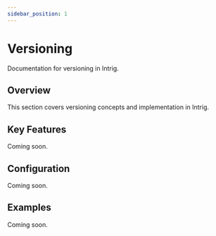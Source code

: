 ```yaml
---
sidebar_position: 1
---
```


# Versioning

Documentation for versioning in Intrig.

## Overview

This section covers versioning concepts and implementation in Intrig.

## Key Features

Coming soon.

## Configuration

Coming soon.

## Examples

Coming soon.
